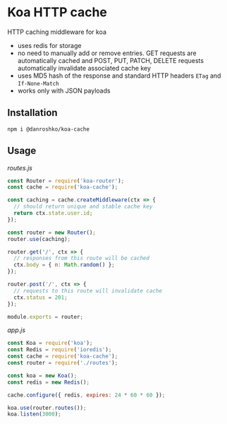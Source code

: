 # Koa HTTP cache

HTTP caching middleware for koa

- uses redis for storage
- no need to manually add or remove entries. GET requests are automatically cached and POST, PUT, PATCH, DELETE requests automatically invalidate associated cache key
- uses MD5 hash of the response and standard HTTP headers `ETag` and `If-None-Match`
- works only with JSON payloads

## Installation

```
npm i @danroshko/koa-cache
```

## Usage

_routes.js_

```js
const Router = require('koa-router');
const cache = require('koa-cache');

const caching = cache.createMiddleware(ctx => {
  // should return unique and stable cache key
  return ctx.state.user.id;
});

const router = new Router();
router.use(caching);

router.get('/', ctx => {
  // responses from this route will be cached
  ctx.body = { n: Math.random() };
});

router.post('/', ctx => {
  // requests to this route will invalidate cache
  ctx.status = 201;
});

module.exports = router;
```

_app.js_

```js
const Koa = require('koa');
const Redis = require('ioredis');
const cache = require('koa-cache');
const router = require('./routes');

const koa = new Koa();
const redis = new Redis();

cache.configure({ redis, expires: 24 * 60 * 60 });

koa.use(router.routes());
koa.listen(3000);
```
